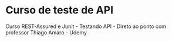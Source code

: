 # Curso de teste de API
Curso REST-Assured e Junit - Testando API - Direto ao ponto com professor Thiago Amaro - Udemy
